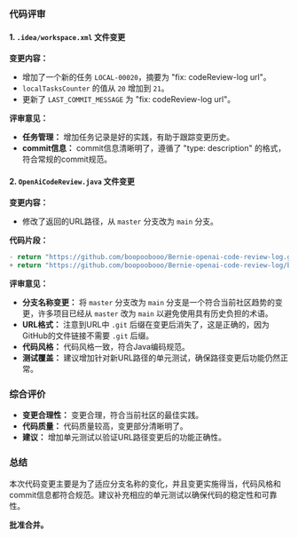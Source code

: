 ### 代码评审

#### 1. `.idea/workspace.xml` 文件变更

**变更内容：**
- 增加了一个新的任务 `LOCAL-00020`，摘要为 "fix: codeReview-log url"。
- `localTasksCounter` 的值从 `20` 增加到 `21`。
- 更新了 `LAST_COMMIT_MESSAGE` 为 "fix: codeReview-log url"。

**评审意见：**
- **任务管理：** 增加任务记录是好的实践，有助于跟踪变更历史。
- **commit信息：** commit信息清晰明了，遵循了 "type: description" 的格式，符合常规的commit规范。

#### 2. `OpenAiCodeReview.java` 文件变更

**变更内容：**
- 修改了返回的URL路径，从 `master` 分支改为 `main` 分支。

**代码片段：**
```java
- return "https://github.com/boopoobooo/Bernie-openai-code-review-log.git/blob/master/" + dateFolderName + "/" + fileName;
+ return "https://github.com/boopoobooo/Bernie-openai-code-review-log/blob/main/" + dateFolderName + "/" + fileName;
```

**评审意见：**
- **分支名称变更：** 将 `master` 分支改为 `main` 分支是一个符合当前社区趋势的变更，许多项目已经从 `master` 改为 `main` 以避免使用具有历史负担的术语。
- **URL格式：** 注意到URL中 `.git` 后缀在变更后消失了，这是正确的，因为GitHub的文件链接不需要 `.git` 后缀。
- **代码风格：** 代码风格一致，符合Java编码规范。
- **测试覆盖：** 建议增加针对新URL路径的单元测试，确保路径变更后功能仍然正常。

### 综合评价

- **变更合理性：** 变更合理，符合当前社区的最佳实践。
- **代码质量：** 代码质量较高，变更部分清晰明了。
- **建议：** 增加单元测试以验证URL路径变更后的功能正确性。

### 总结

本次代码变更主要是为了适应分支名称的变化，并且变更实施得当，代码风格和commit信息都符合规范。建议补充相应的单元测试以确保代码的稳定性和可靠性。

**批准合并。**